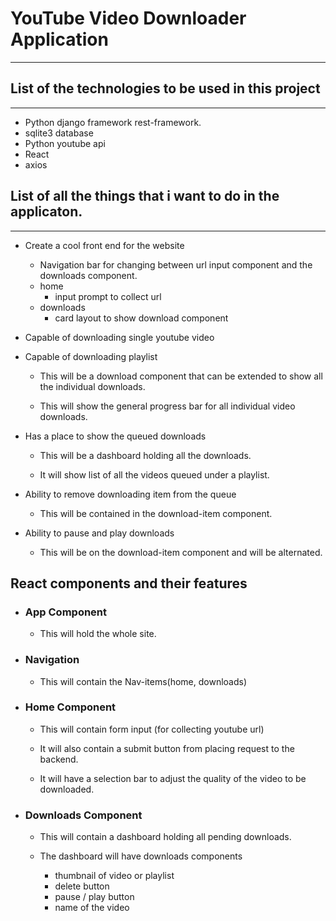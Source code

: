# YouTube Video Downloader Application
---
## List of the technologies to be used in this project
---
- Python django framework rest-framework.
- sqlite3 database
- Python youtube api
- React 
- axios

## List of all the things that i want to do in the applicaton.
---
- Create a cool front end for the website
    - Navigation bar for changing between url input component and the downloads component.
    - home
        - input prompt to collect url
    - downloads
        - card layout to show download component


- Capable of downloading single youtube video

- Capable of downloading playlist
    - This will be a download component that can be extended to show all the individual downloads.
    
    - This will show the general progress bar for all individual video downloads.

- Has a place to show the queued downloads
    - This will be a dashboard holding all the downloads.

    - It will show list of all the videos queued under a playlist.

- Ability to remove downloading item from the queue
    - This will be contained in the download-item component.

- Ability to pause and play downloads
    - This will be on the download-item component and will be alternated.



## React components and their features

- ### App Component
    - This will hold the whole site.

- ### Navigation
    - This will contain the Nav-items(home, downloads)

- ### Home Component
    - This will contain form input (for collecting youtube url)
    
    - It will also contain a submit button from placing request to the backend.

    - It will have a selection bar to adjust the quality of the video to be downloaded.

- ### Downloads Component
    - This will contain a dashboard holding all pending downloads.

    - The dashboard will have downloads components
        - thumbnail of video or playlist
        - delete button
        - pause / play button
        - name of the video
